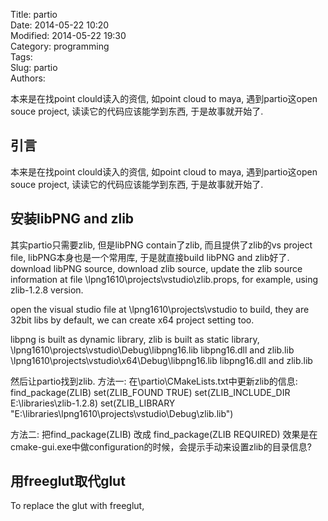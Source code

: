 Title: partio  
Date: 2014-05-22 10:20    
Modified: 2014-05-22 19:30       
Category: programming            
Tags:            
Slug: partio             
Authors:              

本来是在找point clould读入的资信, 如point cloud to maya, 遇到partio这open souce project, 读读它的代码应该能学到东西, 于是故事就开始了.               
   
引言
---- 
本来是在找point clould读入的资信, 如point cloud to maya, 遇到partio这open souce project, 读读它的代码应该能学到东西, 于是故事就开始了.


安装libPNG and zlib
---- 
其实partio只需要zlib, 但是libPNG contain了zlib, 而且提供了zlib的vs project file, libPNG本身也是一个常用库, 于是就直接build libPNG and zlib好了. 
download libPNG source, 
download zlib source,
update the zlib source information at file \lpng1610\projects\vstudio\zlib.props, for example, using zlib-1.2.8 version.

open the visual studio file at \lpng1610\projects\vstudio to build, they are 32bit libs by default, we can create x64 project setting too.

libpng is built as dynamic library, 
zlib is built as static library,
\lpng1610\projects\vstudio\Debug\libpng16.lib libpng16.dll and zlib.lib 
\lpng1610\projects\vstudio\x64\Debug\libpng16.lib libpng16.dll and zlib.lib


然后让partio找到zlib. 方法一: 在\partio\CMakeLists.txt中更新zlib的信息:
find_package(ZLIB) 
set(ZLIB_FOUND TRUE)
set(ZLIB_INCLUDE_DIR E:\libraries\zlib-1.2.8)
set(ZLIB_LIBRARY "E:\libraries\lpng1610\projects\vstudio\Debug\zlib.lib")

方法二: 把find_package(ZLIB) 改成
find_package(ZLIB REQUIRED)
效果是在cmake-gui.exe中做configuration的时候，会提示手动来设置zlib的目录信息? 


用freeglut取代glut
---- 
To replace the glut with freeglut, 